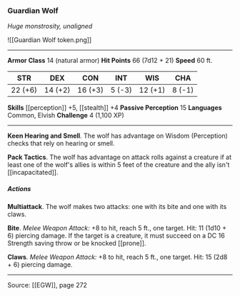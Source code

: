 ### Guardian Wolf
_Huge monstrosity, unaligned_

![[Guardian Wolf token.png]]


---

**Armor Class** 14 (natural armor)
**Hit Points** 66 (7d12 + 21)
**Speed** 60 ft.

| STR     | DEX     | CON     | INT     | WIS     | CHA     |
|---------|---------|---------|---------|---------|---------|
| 22 (+6) | 14 (+2) | 16 (+3) | 5 (-3) | 12 (+1) | 8 (-1) |

**Skills** [[perception]] +5, [[stealth]] +4
**Passive Perception** 15
**Languages** Common, Elvish
**Challenge** 4 (1,100 XP)

---

**Keen Hearing and Smell**. The wolf has advantage on Wisdom (Perception) checks that rely on hearing or smell.

**Pack Tactics**. The wolf has advantage on attack rolls against a creature if at least one of the wolf's allies is within 5 feet of the creature and the ally isn't [[incapacitated]].

##### Actions
**Multiattack**. The wolf makes two attacks: one with its bite and one with its claws.

**Bite**. _Melee Weapon Attack:_ +8 to hit, reach 5 ft., one target. Hit: 11 (1d10 + 6) piercing damage. If the target is a creature, it must succeed on a DC 16 Strength saving throw or be knocked [[prone]].

**Claws**. _Melee Weapon Attack:_ +8 to hit, reach 5 ft., one target. Hit: 15 (2d8 + 6) piercing damage.


---

Source: [[EGW]], page 272